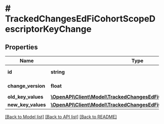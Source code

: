 # # TrackedChangesEdFiCohortScopeDescriptorKeyChange

## Properties

Name | Type | Description | Notes
------------ | ------------- | ------------- | -------------
**id** | **string** | Resource identifier | [optional]
**change_version** | **float** | Change version | [optional]
**old_key_values** | [**\OpenAPI\Client\Model\TrackedChangesEdFiCohortScopeDescriptorKey**](TrackedChangesEdFiCohortScopeDescriptorKey.md) |  | [optional]
**new_key_values** | [**\OpenAPI\Client\Model\TrackedChangesEdFiCohortScopeDescriptorKey**](TrackedChangesEdFiCohortScopeDescriptorKey.md) |  | [optional]

[[Back to Model list]](../../README.md#models) [[Back to API list]](../../README.md#endpoints) [[Back to README]](../../README.md)
